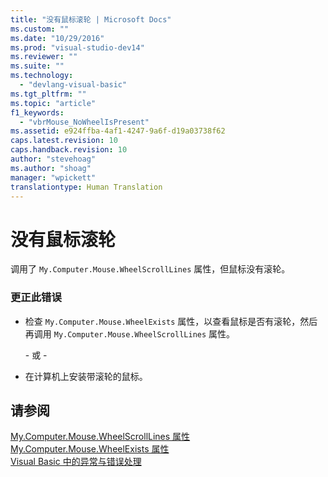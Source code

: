 ```yaml
---
title: "没有鼠标滚轮 | Microsoft Docs"
ms.custom: ""
ms.date: "10/29/2016"
ms.prod: "visual-studio-dev14"
ms.reviewer: ""
ms.suite: ""
ms.technology: 
  - "devlang-visual-basic"
ms.tgt_pltfrm: ""
ms.topic: "article"
f1_keywords: 
  - "vbrMouse_NoWheelIsPresent"
ms.assetid: e924ffba-4af1-4247-9a6f-d19a03738f62
caps.latest.revision: 10
caps.handback.revision: 10
author: "stevehoag"
ms.author: "shoag"
manager: "wpickett"
translationtype: Human Translation
---
```

# 没有鼠标滚轮
调用了 `My.Computer.Mouse.WheelScrollLines` 属性，但鼠标没有滚轮。  
  
### 更正此错误  
  
-   检查 `My.Computer.Mouse.WheelExists` 属性，以查看鼠标是否有滚轮，然后再调用 `My.Computer.Mouse.WheelScrollLines` 属性。  
  
     \- 或 \-  
  
-   在计算机上安装带滚轮的鼠标。  
  
## 请参阅  
 [My.Computer.Mouse.WheelScrollLines 属性](http://msdn.microsoft.com/zh-cn/67600f96-25d7-4dd9-946a-b46e1fc6a57f)   
 [My.Computer.Mouse.WheelExists 属性](http://msdn.microsoft.com/zh-cn/332d44f7-0b66-4eaa-b4ce-d7f161bfbd07)   
 [Visual Basic 中的异常与错误处理](http://msdn.microsoft.com/zh-cn/3e351e73-cf23-40ab-8b60-05794160529e)